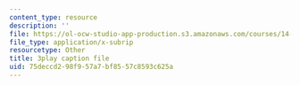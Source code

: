```yaml
---
content_type: resource
description: ''
file: https://ol-ocw-studio-app-production.s3.amazonaws.com/courses/14-01-principles-of-microeconomics-fall-2018/75deccd298f957a7bf8557c8593c625a_RnN2rgCrIzs.vtt
file_type: application/x-subrip
resourcetype: Other
title: 3play caption file
uid: 75deccd2-98f9-57a7-bf85-57c8593c625a
---
```

